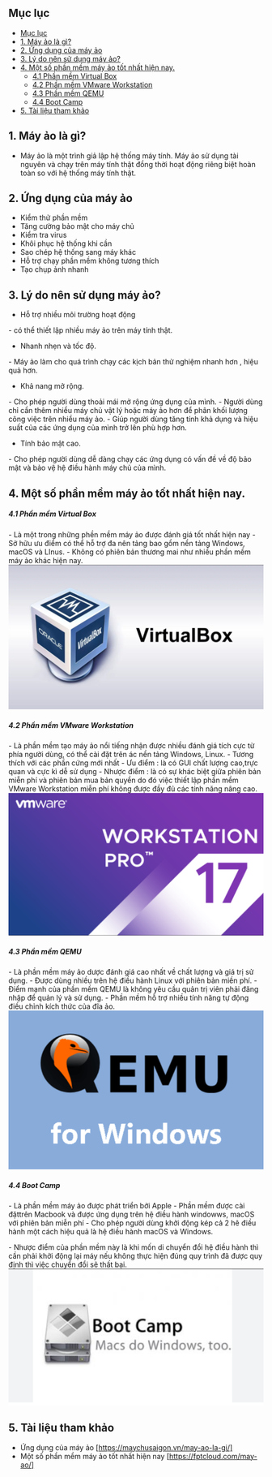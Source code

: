 ## Mục lục
- [Mục lục](#mục-lục)
- [1. Máy ảo là gì?](#1-máy-ảo-là-gì)
- [2. Ứng dụng của máy ảo](#2-ứng-dụng-của-máy-ảo)
- [3. Lý do nên sử dụng máy ảo?](#3-lý-do-nên-sử-dụng-máy-ảo)
- [4. Một số phần mềm máy ảo tốt nhất hiện nay.](#4-một-số-phần-mềm-máy-ảo-tốt-nhất-hiện-nay)
    - [4.1 Phần mềm Virtual Box](#41-phần-mềm-virtual-box)
    - [4.2 Phần mềm VMware Workstation](#42-phần-mềm-vmware-workstation)
    - [4.3 Phần mềm QEMU](#43-phần-mềm-qemu)
    - [4.4 Boot Camp](#44-boot-camp)
- [5. Tài liệu tham khảo](#5-tài-liệu-tham-khảo)

## 1. Máy ảo là gì?
- Máy ảo là một trình giả lập hệ thống máy tính. Máy ảo sử dụng tài nguyên và chạy trên máy tính thật đồng thời hoạt động riêng biệt hoàn toàn so với hệ thống máy tính thật.
## 2. Ứng dụng của máy ảo
- Kiểm thử phần mềm 
- Tăng cường bảo mật cho máy chủ
- Kiểm tra virus
- Khôi phục hệ thống khi cần 
- Sao chép hệ thống sang máy khác 
- Hỗ trợ chạy phần mềm không tương thích
- Tạo chụp ảnh nhanh
## 3. Lý do nên sử dụng máy ảo?
- Hỗ trợ nhiều môi trường hoạt động
  
\- có thể thiết lập nhiều máy ảo trên máy tính thật.
- Nhanh nhẹn và tốc độ.
  
\- Máy ảo làm cho quá trình chạy các kịch bản thử nghiệm nhanh hơn , hiệu quả hơn.
- Khả nang mở rộng.
  
\- Cho phép người dùng thoải mái mở rộng ứng dụng của mình.
\- Người dùng chỉ cần thêm nhiều máy chủ vật lý hoặc máy ảo hơn để phân khối lượng công việc trên nhiều máy ảo.
\- Giúp người dùng tăng tính khả dụng và hiệu suất của các ứng dụng của mình trở lên phù hợp hơn.
- Tính bảo mật cao.

\- Cho phép người dùng dễ dàng chạy các ứng dụng có vấn đề về độ bảo mật và bảo vệ hệ điều hành máy chủ của mình.
## 4. Một số phần mềm máy ảo tốt nhất hiện nay.
##### 4.1 Phần mềm Virtual Box
\- Là một trong những phền mềm máy ảo được đánh giá tốt nhất hiện nay
\- Sở hữu ưu điểm có thể hỗ trợ đa nên tảng bao gồm nền tảng Windows, macOS và LInus.
\- Không có phiên bản thương mai như nhiều phần mềm máy ảo khác hiện nay.
![Alt text](image-1.png)
##### 4.2 Phần mềm VMware Workstation
\- Là phần mềm tạo máy ảo nổi tiếng nhận được nhiều đánh giá tích cực từ phía người dùng, có thể cài đặt trên ác nền tảng Windows, Linux.
\- Tương thích với các phần cứng mới nhất
\- Ưu điểm : là có GUI chất lượng cao,trực quan và cực kì dễ sử dụng
\- Nhược điểm : là có sự khác biệt giữa phiên bản miễn phí và phiên bản mua bản quyền do đó việc thiết lập phần mềm VMware Workstation miễn phí không được đầy đủ các tính năng nâng cao.
![Alt text](image.png)
##### 4.3 Phần mềm QEMU
\- Là phần mềm máy ảo dược đánh giá cao nhất về chất lượng và giá trị sử dụng.
\- Được dùng nhiều trên hệ điều hành Linux với phiên bản miền phí.
\- Điểm mạnh của phần mềm QEMU là không yêu cầu quản trị viên phải đăng nhập để quản lý và sử dụng.
\- Phần mềm hỗ trợ nhiều tính năng tự động điều chỉnh kích thức của đĩa ảo. 
![Alt text](image-2.png)
##### 4.4 Boot Camp
\- Là phần mềm máy ảo được phát triển bởi Apple
\- Phần mềm được cài đặttrên Macbook và được ứng dụng trên hệ điều hành windowws, macOS với phiên bản miễn phí
\- Cho phép người dùng khởi động kép cả 2 hê điều hành một cách hiệu quả là hệ điều hành macOS và Windows.

\- Nhược điểm của phần mềm này là khi mốn di chuyển đổi hệ điều hành thì cần phải khởi động lại máy nếu không thực hiện đúng quy trình đã được quy định thì việc chuyển đổi sẽ thất bại.
![Alt text](image-3.png)
## 5. Tài liệu tham khảo
- Ứng dụng của máy ảo [https://maychusaigon.vn/may-ao-la-gi/]
- Một số phần mềm máy ảo tốt nhất hiện nay [https://fptcloud.com/may-ao/]
